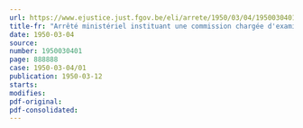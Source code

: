 ```yaml
---
url: https://www.ejustice.just.fgov.be/eli/arrete/1950/03/04/1950030401/justel
title-fr: "Arrêté ministériel instituant une commission chargée d'examiner si les firmes aéronautiques soumissionnaires réunissent les conditions de sécurité requises en matière de révision et de réparation d'avions militaires."
date: 1950-03-04
source:
number: 1950030401
page: 888888
case: 1950-03-04/01
publication: 1950-03-12
starts:
modifies:
pdf-original:
pdf-consolidated:
---
```


